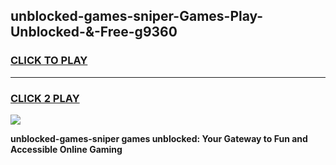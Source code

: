 
## unblocked-games-sniper-Games-Play-Unblocked-&-Free-g9360
<h3>
<a href="https://premium76.site?title=unblocked-games-sniper&ref=24A">CLICK TO PLAY</a></h3>
<hr>

<h3>
<a href="https://premium76.site?title=unblocked-games-sniper&ref=24A">CLICK 2 PLAY</a>
  
</h3>

<a href="https://premium76.site?title=unblocked-games-sniper&ref=24A"><img src="https://clearcache.store/games.png"></a>


**unblocked-games-sniper games unblocked: Your Gateway to Fun and Accessible Online Gaming**
